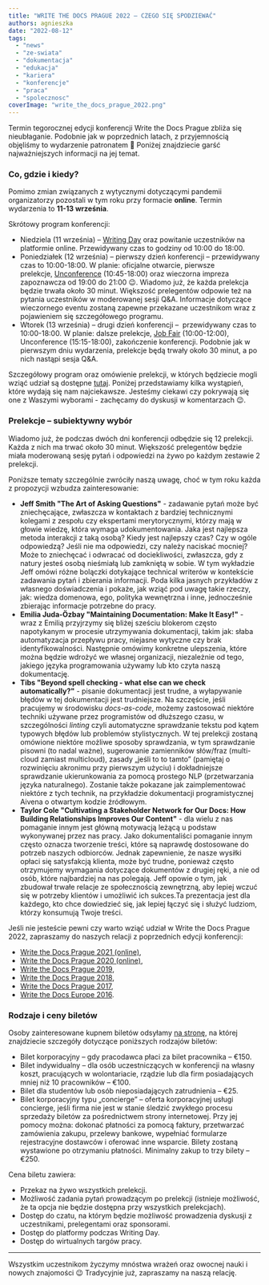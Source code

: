 ```yaml
---
title: "WRITE THE DOCS PRAGUE 2022 – CZEGO SIĘ SPODZIEWAĆ"
authors: agnieszka
date: "2022-08-12"
tags:
  - "news"
  - "ze-swiata"
  - "dokumentacja"
  - "edukacja"
  - "kariera"
  - "konferencje"
  - "praca"
  - "spolecznosc"
coverImage: "write_the_docs_prague_2022.png"
---
```


Termin tegorocznej edycji konferencji Write the Docs Prague zbliża się
nieubłaganie. Podobnie jak w poprzednich latach, z przyjemnością objęliśmy to
wydarzenie patronatem 🙂 Poniżej znajdziecie garść najważniejszych informacji na
jej temat.

<!--truncate-->

### Co, gdzie i kiedy?

Pomimo zmian związanych z wytycznymi dotyczącymi pandemii organizatorzy
pozostali w tym roku przy formacie **online**. Termin wydarzenia to **11-13
września**.

Skrótowy program konferencji:

- Niedziela (11 września)
  – [Writing Day](https://www.writethedocs.org/conf/prague/2022/writing-day/) oraz
  powitanie uczestników na platformie online. Przewidywany czas to godziny od
  10:00 do 18:00.
- Poniedziałek (12 września) – pierwszy dzień konferencji – przewidywany czas to
  10:00-18:00. W planie: oficjalne otwarcie, pierwsze
  prelekcje, [Unconference](https://www.writethedocs.org/conf/prague/2022/unconference/) (10:45-18:00)
  oraz wieczorna impreza zapoznawcza od 19:00 do 21:00 😉. Wiadomo już, że każda
  prelekcja będzie trwała około 30 minut. Większość prelegentów odpowie też na
  pytania uczestników w moderowanej sesji Q&A. Informacje dotyczące wieczornego
  eventu zostaną zapewne przekazane uczestnikom wraz z pojawieniem się
  szczegółowego programu.
- Wtorek (13 września) – drugi dzień konferencji –  przewidywany czas to
  10:00-18:00. W planie: dalsze
  prelekcje, [Job Fair](https://www.writethedocs.org/conf/prague/2022/job-fair/) (10:00-12:00),
  Unconference (15:15-18:00), zakończenie konferencji. Podobnie jak w pierwszym
  dniu wydarzenia, prelekcje będą trwały około 30 minut, a po nich nastąpi sesja
  Q&A.

Szczegółowy program oraz omówienie prelekcji, w których będziecie mogli wziąć
udział są dostępne
[tutaj](https://www.writethedocs.org/conf/prague/2022/schedule/). Poniżej
przedstawiamy kilka wystąpień, które wydają się nam najciekawsze. Jesteśmy
ciekawi czy pokrywają się one z Waszymi wyborami - zachęcamy do dyskusji w
komentarzach 😉.

### Prelekcje – subiektywny wybór

Wiadomo już, że podczas dwóch dni konferencji odbędzie się 12 prelekcji. Każda z
nich ma trwać około 30 minut. Większość prelegentów będzie miała moderowaną
sesję pytań i odpowiedzi na żywo po każdym zestawie 2 prelekcji.

Poniższe tematy szczególnie zwróciły naszą uwagę, choć w tym roku każda z
propozycji wzbudza zainteresowanie:

- **Jeff Smith "The Art of Asking Questions"** - zadawanie pytań może być
  zniechęcające, zwłaszcza w kontaktach z bardziej technicznymi kolegami z
  zespołu czy ekspertami merytorycznymi, którzy mają w głowie wiedzę, która
  wymaga udokumentowania. Jaka jest najlepsza metoda interakcji z taką osobą?
  Kiedy jest najlepszy czas? Czy w ogóle odpowiedzą? Jeśli nie ma odpowiedzi,
  czy należy naciskać mocniej? Może to zniechęcać i odwracać od dociekliwości,
  zwłaszcza, gdy z natury jesteś osobą nieśmiałą lub zamkniętą w sobie. W tym
  wykładzie Jeff omówi różne bolączki dotykające technical writerów w kontekście
  zadawania pytań i zbierania informacji. Poda kilka jasnych przykładów z
  własnego doświadczenia i pokaże, jak wziąć pod uwagę takie rzeczy, jak: wiedza
  domenowa, ego, polityka wewnętrzna i inne, jednocześnie zbierając informacje
  potrzebne do pracy.
- **Emilia Juda-Özbay "Maintaining Documentation: Make It Easy!"** - wraz z
  Emilią przyjrzymy się bliżej sześciu blokerom często napotykanym w procesie
  utrzymywania dokumentacji, takim jak: słaba automatyzacja przepływu pracy,
  niejasne wytyczne czy brak identyfikowalności. Następnie omówimy konkretne
  ulepszenia, które można będzie wdrożyć we własnej organizacji, niezależnie od
  tego, jakiego języka programowania używamy lub kto czyta naszą dokumentację.
- **Tibs "Beyond spell checking - what else can we check automatically?"** -
  pisanie dokumentacji jest trudne, a wyłapywanie błędów w tej dokumentacji jest
  trudniejsze. Na szczęście, jeśli pracujemy w środowisku _docs-as-code_, możemy
  zastosować niektóre techniki używane przez programistów od dłuższego czasu, w
  szczególności _linting_ czyli automatyczne sprawdzanie tekstu pod kątem
  typowych błędów lub problemów stylistycznych. W tej prelekcji zostaną omówione
  niektóre możliwe sposoby sprawdzania, w tym sprawdzanie pisowni (to nadal
  ważne), sugerowanie zamienników słów/fraz (multi-cloud zamiast multicloud),
  zasady „jeśli to to tamto” (pamiętaj o rozwinięciu akronimu przy pierwszym
  użyciu) i dokładniejsze sprawdzanie ukierunkowania za pomocą prostego NLP
  (przetwarzania języka naturalnego). Zostanie także pokazane jak
  zaimplementować niektóre z tych technik, na przykładzie dokumentacji
  programistycznej Aivena o otwartym kodzie źródłowym.
- **Taylor Cole "Cultivating a Stakeholder Network for Our Docs: How Building
  Relationships Improves Our Content"** - dla wielu z nas pomaganie innym jest
  główną motywacją leżącą u podstaw wykonywanej przez nas pracy. Jako
  dokumentaliści pomaganie innym często oznacza tworzenie treści, które są
  naprawdę dostosowane do potrzeb naszych odbiorców. Jednak zapewnienie, że
  nasze wysiłki opłaci się satysfakcją klienta, może być trudne, ponieważ często
  otrzymujemy wymagania dotyczące dokumentów z drugiej ręki, a nie od osób,
  które najbardziej na nas polegają. Jeff opowie o tym, jak zbudował trwałe
  relacje ze społecznością zewnętrzną, aby lepiej wczuć się w potrzeby klientów
  i umożliwić ich sukces.Ta prezentacja jest dla każdego, kto chce dowiedzieć
  się, jak lepiej łączyć się i służyć ludziom, którzy konsumują Twoje treści.

Jeśli nie jesteście pewni czy warto wziąć udział w Write the Docs Prague 2022,
zapraszamy do naszych relacji z poprzednich edycji konferencji:

- [Write the Docs Prague 2021 (online)](http://techwriter.pl/relacja-z-konferenecji-write-the-docs-prague-2021/),
- [Write the Docs Prague 2020 (online)](http://techwriter.pl/relacja-z-write-the-docs-prague-2020-online/),
- [Write the Docs Prague 2019](http://techwriter.pl/nasza-relacja-z-write-the-docs-prague-2019/),
- [Write the Docs Prague 2018](http://techwriter.pl/write-the-docs-prague-2018-relacja/),
- [Write the Docs Prague 2017](http://techwriter.pl/write-the-docs-prague-2017-relacja/),
- [Write the Docs Europe 2016](http://techwriter.pl/write-the-docs-europe-2016-relacja/).

### Rodzaje i ceny biletów

Osoby zainteresowane kupnem biletów
odsyłamy [na stronę](https://www.writethedocs.org/conf/prague/2022/tickets/), na
której znajdziecie szczegóły dotyczące poniższych rodzajów biletów:

- Bilet korporacyjny – gdy pracodawca płaci za bilet pracownika – €150.
- Bilet indywidualny – dla osób uczestniczących w konferencji na własny koszt,
  pracujących w wolontariacie, rządzie lub dla firm posiadających mniej niż 10
  pracowników – €100.
- Bilet dla studentów lub osób nieposiadających zatrudnienia – €25.
- Bilet korporacyjny typu „concierge” – oferta korporacyjnej usługi concierge,
  jeśli firma nie jest w stanie śledzić zwykłego procesu sprzedaży biletów za
  pośrednictwem strony internetowej. Przy jej pomocy można: dokonać płatności za
  pomocą faktury, przetwarzać zamówienia zakupu, przelewy bankowe, wypełniać
  formularze rejestracyjne dostawców i oferować inne wsparcie. Bilety zostaną
  wystawione po otrzymaniu płatności. Minimalny zakup to trzy bilety – €250.

Cena biletu zawiera:

- Przekaz na żywo wszystkich prelekcji.
- Możliwość zadania pytań prowadzącym po prelekcji (istnieje możliwość, że ta
  opcja nie będzie dostępna przy wszystkich prelekcjach).
- Dostęp do czatu, na którym będzie możliwość prowadzenia dyskusji z
  uczestnikami, prelegentami oraz sponsorami.
- Dostęp do platformy podczas Writing Day.
- Dostęp do wirtualnych targów pracy.

---

Wszystkim uczestnikom życzymy mnóstwa wrażeń oraz owocnej nauki i nowych
znajomości 😉 Tradycyjnie już, zapraszamy na naszą relację.
